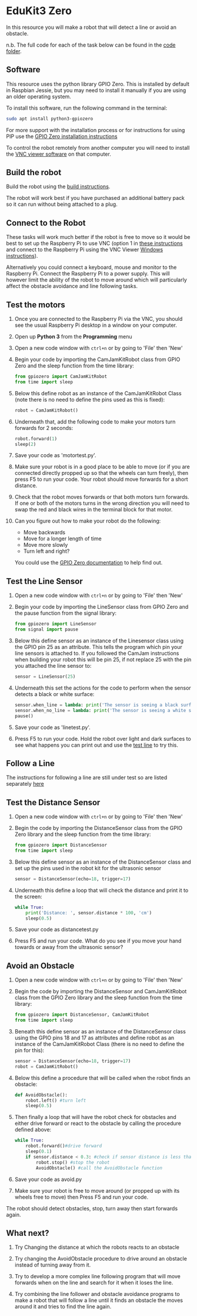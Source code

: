# EduKit3 Zero 

In this resource you will make a robot that will detect a line or avoid an obstacle. 

n.b. The full code for each of the task below can be found in the [code folder](https://github.com/NBizzell/EduKit3/tree/master/Code).

## Software

This resource uses the python library GPIO Zero. This is installed by default in Raspbian Jessie, but you may need to install it manually if you are using an older operating system.

To install this software, run the following command in the terminal:

```bash
sudo apt install python3-gpiozero
```

For more support with the installation process or for instructions for using PIP use the [GPIO Zero installation instructions](http://gpiozero.readthedocs.io/en/stable/installing.html)

To control the robot remotely from another computer you will need to install the [VNC viewer software](https://www.realvnc.com/download/viewer/) on that computer.

## Build the robot

Build the robot using the [build instructions](https://github.com/CamJam-EduKit/EduKit3/blob/master/CamJam%20EduKit%203%20-%20Robotics%20Worksheet%202%20-%20Building%20a%20Robot.pdf).

The robot will work best if you have purchased an additional battery pack so it can run without being attached to a plug.

## Connect to the Robot

These tasks will work much better if the robot is free to move so it would be best to set up the Raspberry Pi to use VNC (option 1 in [these instructions](https://www.raspberrypi.org/learning/teachers-guide/remote/) and connect to the Raspberry Pi using the VNC Viewer [Windows instructions](https://www.raspberrypi.org/learning/teachers-guide/vnc-windows/)).

Alternatively you could connect a keyboard, mouse and monitor to the Raspberry Pi. Connect the Raspberry Pi to a power supply. This will however limit the ability of the robot to move around which will particularly affect the obstacle avoidance and line following tasks.

## Test the motors

1. Once you are connected to the Raspberry Pi via the VNC, you should see the usual Raspberry Pi desktop in a window on your computer.

1. Open up **Python 3** from the **Programming** menu

1. Open a new code window with `ctrl+n` or by going to 'File' then 'New' 
    
1. Begin your code by importing the CamJamKitRobot class from GPIO Zero and the sleep function from the time library:

    ```python
    from gpiozero import CamJamKitRobot
    from time import sleep 
    ```
    
1. Below this define robot as an instance of the CamJamKitRobot Class (note there is no need to define the pins used as this is fixed):

    ```python
    robot = CamJamKitRobot()
    ```


1. Underneath that, add the following code to make your motors turn forwards for 2 seconds:

    ```python
    robot.forward(1)
    sleep(2)
    ```
1. Save your code as 'motortest.py'.
    
1. Make sure your robot is in a good place to be able to move (or if you are connected directly propped up so that the wheels can turn freely), then press F5 to run your code. Your robot should move forwards for a short distance.

1. Check that the robot moves forwards or that both motors turn forwards. If one or both of the motors turns in the wrong direction you will need to swap the red and black wires in the terminal block for that motor.

1. Can you figure out how to make your robot do the following:

    - Move backwards
    - Move for a longer length of time
    - Move more slowly
    - Turn left and right?
    
    You could use the [GPIO Zero documentation](https://gpiozero.readthedocs.io/en/stable/api_boards.html#camjam-3-kit-robot) to help find out. 

## Test the Line Sensor

1. Open a new code window with `ctrl+n` or by going to 'File' then 'New'

1. Begin your code by importing the LineSensor class from GPIO Zero and the pause function from the signal library: 
    ```python
    from gpiozero import LineSensor 
    from signal import pause
    ```
    
1. Below this define sensor as an instance of the Linesensor class using the GPIO pin 25 as an attribute. This tells the program which pin your line sensors is attached to. If you followed the CamJam instructions when building your robot this will be pin 25, if not replace 25 with the pin you attached the line sensor to:

    ```python
    sensor = LineSensor(25)
    ```
1. Underneath this set the actions for the code to perform when the sensor detects a black or white surface:

    ```python
    sensor.when_line = lambda: print('The sensor is seeing a black surface')
    sensor.when_no_line = lambda: print('The sensor is seeing a white surface')
    pause()
    ```
 1. Save your code as 'linetest.py'.
 
 1. Press F5 to run your code. Hold the robot over light and dark surfaces to see what happens you can print out and use the [test line](https://github.com/CamJam-EduKit/EduKit3/blob/master/CamJam%20EduKit%203%20-%20Robotics%20-%20Test%20Line.pdf) to try this.

## Follow a Line

The instructions for following a line are still under test so are listed separately [here](https://github.com/NBizzell/EduKit3/blob/master/GPIOZero/line%20follower%20test.md)

## Test the Distance Sensor

1. Open a new code window with `ctrl+n` or by going to 'File' then 'New'

1. Begin the code by importing the DistanceSensor class from the GPIO Zero library and the sleep function from the time library:
    
    ```python
    from gpiozero import DistanceSensor 
    from time import sleep
    ```

1. Below this define sensor as an instance of the DistanceSensor class and set up the pins used in the robot kit for the ultrasonic sensor

    ```python
    sensor = DistanceSensor(echo=18, trigger=17)
    ```

1. Underneath this define a loop that will check the distance and print it to the screen:
    ```python
    while True:
        print('Distance: ', sensor.distance * 100, 'cm')
        sleep(0.5)
    ```
1. Save your code as distancetest.py

1. Press F5 and run your code. What do you see if you move your hand towards or away from the ultrasonic sensor?

## Avoid an Obstacle

1. Open a new code window with `ctrl+n` or by going to 'File' then 'New'

1. Begin the code by importing the DistanceSensor and CamJamKitRobot class from the GPIO Zero library and the sleep function from the time library:
    
    ```python
    from gpiozero import DistanceSensor, CamJamKitRobot 
    from time import sleep
    ```
1. Beneath this define sensor as an instance of the DistanceSensor class using the GPIO pins 18 and 17 as attributes and define robot as an instance of the CamJamKitRobot Class (there is no need to define the pin for this):
    
    ```python
    sensor = DistanceSensor(echo=18, trigger=17)
    robot = CamJamKitRobot()
    ```

1. Below this define a procedure that will be called when the robot finds an obstacle:

    ```python
    def AvoidObstacle():
        robot.left() #turn left
        sleep(0.5)
    ```
1. Then finally a loop that will have the robot check for obstacles and either drive forward or react to the obstacle by calling the procedure defined above: 

    ```python
    while True:
        robot.forward()#drive forward
        sleep(0.1)
        if sensor.distance < 0.3: #check if sensor distance is less than 0.3m
            robot.stop() #stop the robot
            AvoidObstacle() #call the AvoidObstacle function
    ```
    
1. Save your code as avoid.py

1. Make sure your robot is free to move around (or propped up with its wheels free to move) then Press F5 and run your code.

The robot should detect obstacles, stop, turn away then start forwards again.

## What next?

1. Try Changing the distance at which the robots reacts to an obstacle 

1. Try changing the AvoidObstacle procedure to drive around an obstacle instead of turning away from it.

1. Try to develop a more complex line following program that will move forwards when on the line and search for it when it loses the line.

1. Try combining the line follower and obstacle avoidance programs to make a robot that will follow a line until it finds an obstacle the moves around it and tries to find the line again.
